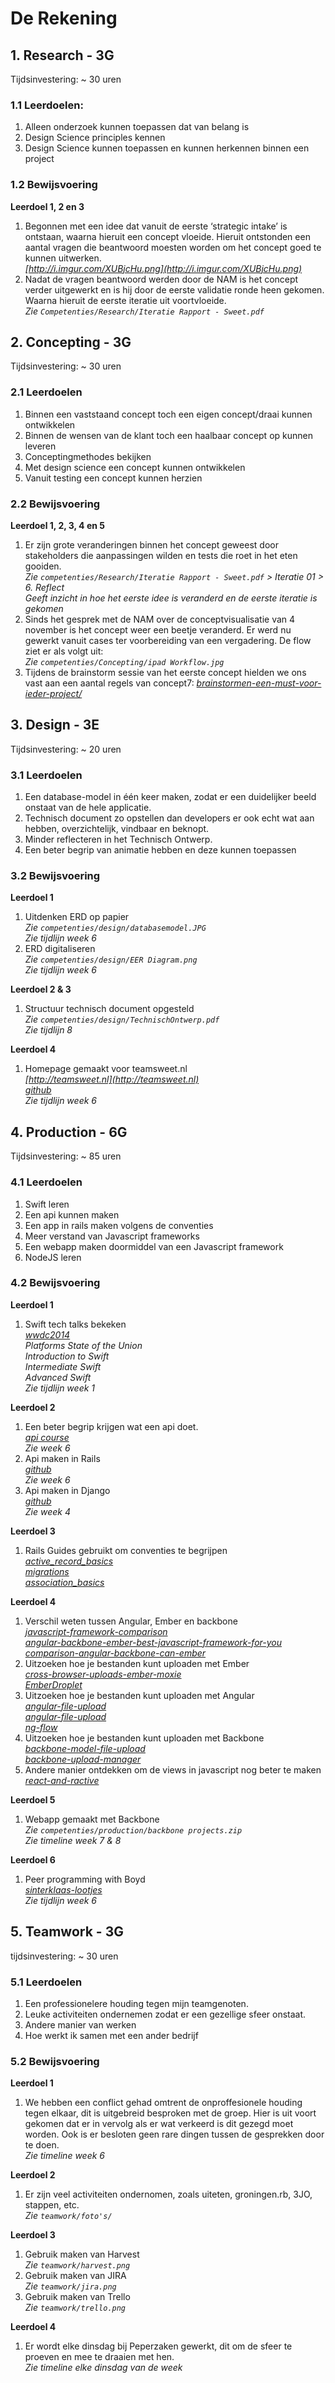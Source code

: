 # De Rekening

## 1. Research - 3G

Tijdsinvestering: ~ 30 uren

### 1.1 Leerdoelen:

1. Alleen onderzoek kunnen toepassen dat van belang is
2. Design Science principles kennen
3. Design Science kunnen toepassen en kunnen herkennen binnen een project

### 1.2 Bewijsvoering

**Leerdoel 1, 2 en 3**

1. Begonnen met een idee dat vanuit de eerste ‘strategic intake’ is ontstaan, waarna hieruit een concept vloeide. Hieruit ontstonden een aantal vragen die beantwoord moesten worden om het concept goed te kunnen uitwerken.  
   *[http://i.imgur.com/XUBjcHu.png](http://i.imgur.com/XUBjcHu.png)*
2. Nadat de vragen beantwoord werden door de NAM is het concept verder uitgewerkt en is hij door de eerste validatie ronde heen gekomen. Waarna hieruit de eerste iteratie uit voortvloeide.  
   *Zie `Competenties/Research/Iteratie Rapport - Sweet.pdf`*


## 2. Concepting - 3G

Tijdsinvestering: ~ 30 uren

### 2.1 Leerdoelen

1. Binnen een vaststaand concept toch een eigen concept/draai kunnen ontwikkelen
2. Binnen de wensen van de klant toch een haalbaar concept op kunnen leveren
3. Conceptingmethodes bekijken
4. Met design science een concept kunnen ontwikkelen
5. Vanuit testing een concept kunnen herzien

### 2.2 Bewijsvoering

**Leerdoel 1, 2, 3, 4 en 5**

1. Er zijn grote veranderingen binnen het concept geweest door stakeholders die aanpassingen wilden en tests die roet in het eten gooiden.  
   *Zie `competenties/Research/Iteratie Rapport - Sweet.pdf` > Iteratie 01 > 6. Reflect*  
   *Geeft inzicht in hoe het eerste idee is veranderd en de eerste iteratie is gekomen*
2. Sinds het gesprek met de NAM over de conceptvisualisatie van 4 november is het concept weer een beetje veranderd. Er werd nu gewerkt vanuit cases ter voorbereiding van een vergadering. De flow ziet er als volgt uit:  
   *Zie `competenties/Concepting/ipad Workflow.jpg`*
3. Tijdens de brainstorm sessie van het eerste concept hielden we ons vast aan een aantal regels van concept7:
   *[brainstormen-een-must-voor-ieder-project/](http://www.concept7.nl/brainstormen-een-must-voor-ieder-project/)*


## 3. Design - 3E

Tijdsinvestering: ~ 20 uren

### 3.1 Leerdoelen

1. Een database-model in één keer maken, zodat er een duidelijker beeld onstaat van de hele applicatie.
2. Technisch document zo opstellen dan developers er ook echt wat aan hebben, overzichtelijk, vindbaar en beknopt.
3. Minder reflecteren in het Technisch Ontwerp.
4. Een beter begrip van animatie hebben en deze kunnen toepassen

### 3.2 Bewijsvoering

**Leerdoel 1**  

1. Uitdenken ERD op papier  
   *Zie `competenties/design/databasemodel.JPG`*  
   *Zie tijdlijn week 6*
2. ERD digitaliseren  
   *Zie `competenties/design/EER Diagram.png`*  
   *Zie tijdlijn week 6*

**Leerdoel 2 & 3**  

1. Structuur technisch document opgesteld  
   *Zie `competenties/design/TechnischOntwerp.pdf`*  
   *Zie tijdlijn 8*

**Leerdoel 4**  

1. Homepage gemaakt voor teamsweet.nl  
   *[http://teamsweet.nl](http://teamsweet.nl)*  
   *[github](https://github.com/Aspoz/teamsweet)*  
   *Zie tijdlijn week 6*

## 4. Production - 6G

Tijdsinvestering: ~ 85 uren

### 4.1 Leerdoelen

1. Swift leren
2. Een api kunnen maken
3. Een app in rails maken volgens de conventies
4. Meer verstand van Javascript frameworks
5. Een webapp maken doormiddel van een Javascript framework
6. NodeJS leren

### 4.2 Bewijsvoering

**Leerdoel 1**  

1. Swift tech talks bekeken  
   *[wwdc2014](https://developer.apple.com/videos/wwdc/2014/)*  
   *Platforms State of the Union*  
   *Introduction to Swift*  
   *Intermediate Swift*  
   *Advanced Swift*  
   *Zie tijdlijn week 1*  

**Leerdoel 2**  

1. Een beter begrip krijgen wat een api doet.  
   *[api course](https://zapier.com/learn/apis/)*  
   *Zie week 6*
2. Api maken in Rails  
   *[github](https://github.com/Aspoz/apivoortesten)*  
   *Zie week 6*
3. Api maken in Django  
   *[github](https://github.com/Aspoz/django_api)*  
   *Zie week 4*

**Leerdoel 3**  

1. Rails Guides gebruikt om conventies te begrijpen  
   *[active_record_basics](http://guides.rubyonrails.org/active_record_basics.html)*  
   *[migrations](http://guides.rubyonrails.org/migrations.html)*  
   *[association_basics](http://guides.rubyonrails.org/association_basics.html)*

**Leerdoel 4**  

1. Verschil weten tussen Angular, Ember en backbone  
   *[javascript-framework-comparison](http://www.airpair.com/js/javascript-framework-comparison)*  
   *[angular-backbone-ember-best-javascript-framework-for-you](http://readwrite.com/2014/02/06/angular-backbone-ember-best-javascript-framework-for-you)*  
   *[comparison-angular-backbone-can-ember](http://sporto.github.io/blog/2013/04/12/comparison-angular-backbone-can-ember/)*
2. Uitzoeken hoe je bestanden kunt uploaden met Ember  
   *[cross-browser-uploads-ember-moxie](http://scribu.net/blog/cross-browser-uploads-ember-moxie.html)*  
   *[EmberDroplet](https://github.com/Wildhoney/EmberDroplet)*
3. Uitzoeken hoe je bestanden kunt uploaden met Angular  
   *[angular-file-upload](https://github.com/danialfarid/angular-file-upload)*  
   *[angular-file-upload](https://github.com/nervgh/angular-file-upload)*  
   *[ng-flow](https://github.com/flowjs/ng-flow)*
4. Uitzoeken hoe je bestanden kunt uploaden met Backbone  
   *[backbone-model-file-upload](https://github.com/homeslicesolutions/backbone-model-file-upload)*  
   *[backbone-upload-manager](http://sroze.github.io/backbone-upload-manager/)*
5. Andere manier ontdekken om de views in javascript nog beter te maken  
  *[react-and-ractive](http://blog.ractivejs.org/posts/whats-the-difference-between-react-and-ractive/)*

**Leerdoel 5**  

1. Webapp gemaakt met Backbone  
   *Zie `competenties/production/backbone projects.zip`*  
   *Zie timeline week 7 & 8*

**Leerdoel 6**

1. Peer programming with Boyd  
   *[sinterklaas-lootjes](https://github.com/inooid/sinterklaas-lootjes)*  
   *Zie tijdlijn week 6*

## 5. Teamwork - 3G

tijdsinvestering: ~ 30 uren

### 5.1 Leerdoelen

1. Een professionelere houding tegen mijn teamgenoten.
2. Leuke activiteiten ondernemen zodat er een gezellige sfeer onstaat.
3. Andere manier van werken
4. Hoe werkt ik samen met een ander bedrijf

### 5.2 Bewijsvoering

**Leerdoel 1**

1. We hebben een conflict gehad omtrent de onproffesionele houding tegen elkaar, dit is uitgebreid besproken met de groep. Hier is uit voort gekomen dat er in vervolg als er wat verkeerd is dit gezegd moet worden. Ook is er besloten geen rare dingen tussen de gesprekken door te doen.  
  *Zie timeline week 6*

**Leerdoel 2**

1. Er zijn veel activiteiten ondernomen, zoals uiteten, groningen.rb, 3JO, stappen, etc.  
  *Zie `teamwork/foto's/`*

**Leerdoel 3**

1. Gebruik maken van Harvest  
   *Zie `teamwork/harvest.png`*
2. Gebruik maken van JIRA  
   *Zie `teamwork/jira.png`*
3. Gebruik maken van Trello  
   *Zie `teamwork/trello.png`*

**Leerdoel 4**

1. Er wordt elke dinsdag bij Peperzaken gewerkt, dit om de sfeer te proeven en mee te draaien met hen.  
   *Zie timeline elke dinsdag van de week*